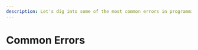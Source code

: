 ```yaml
---
description: Let's dig into some of the most common errors in programming in FORTRAN.
---
```


# Common Errors


